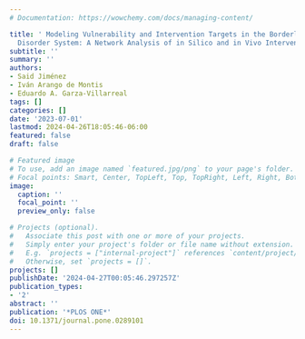 ```yaml
---
# Documentation: https://wowchemy.com/docs/managing-content/

title: ' Modeling Vulnerability and Intervention Targets in the Borderline Personality
  Disorder System: A Network Analysis of in Silico and in Vivo Interventions '
subtitle: ''
summary: ''
authors:
- Said Jiménez
- Iván Arango de Montis
- Eduardo A. Garza-Villarreal
tags: []
categories: []
date: '2023-07-01'
lastmod: 2024-04-26T18:05:46-06:00
featured: false
draft: false

# Featured image
# To use, add an image named `featured.jpg/png` to your page's folder.
# Focal points: Smart, Center, TopLeft, Top, TopRight, Left, Right, BottomLeft, Bottom, BottomRight.
image:
  caption: ''
  focal_point: ''
  preview_only: false

# Projects (optional).
#   Associate this post with one or more of your projects.
#   Simply enter your project's folder or file name without extension.
#   E.g. `projects = ["internal-project"]` references `content/project/deep-learning/index.md`.
#   Otherwise, set `projects = []`.
projects: []
publishDate: '2024-04-27T00:05:46.297257Z'
publication_types:
- '2'
abstract: ''
publication: '*PLOS ONE*'
doi: 10.1371/journal.pone.0289101
---
```

